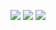 ![](https://github.com/ibrahim200406/gas-leak-mobileApp/blob/main/circuit%20diagram.png)
![](https://github.com/ibrahim200406/gas-leak-mobileApp/blob/main/1.jpg)
![](https://github.com/ibrahim200406/gas-leak-mobileApp/blob/main/2.jpg)
